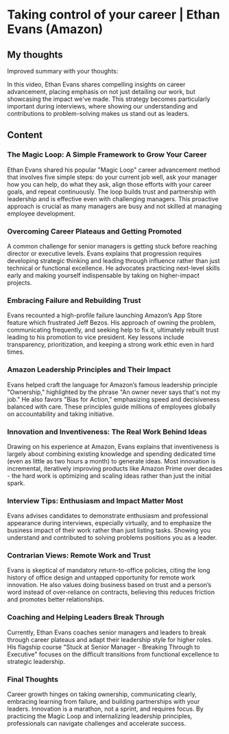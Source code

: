 # Taking control of your career | Ethan Evans (Amazon)

## My thoughts

Improved summary with your thoughts: 

In this video, Ethan Evans shares compelling insights on career advancement, placing emphasis on not just detailing our work, but showcasing the impact we've made. This strategy becomes particularly important during interviews, where showing our understanding and contributions to problem-solving makes us stand out as leaders.

## Content

### The Magic Loop: A Simple Framework to Grow Your Career
Ethan Evans shared his popular "Magic Loop" career advancement method that involves five simple steps: do your current job well, ask your manager how you can help, do what they ask, align those efforts with your career goals, and repeat continuously. The loop builds trust and partnership with leadership and is effective even with challenging managers. This proactive approach is crucial as many managers are busy and not skilled at managing employee development.

### Overcoming Career Plateaus and Getting Promoted
A common challenge for senior managers is getting stuck before reaching director or executive levels. Evans explains that progression requires developing strategic thinking and leading through influence rather than just technical or functional excellence. He advocates practicing next-level skills early and making yourself indispensable by taking on higher-impact projects.

### Embracing Failure and Rebuilding Trust
Evans recounted a high-profile failure launching Amazon’s App Store feature which frustrated Jeff Bezos. His approach of owning the problem, communicating frequently, and seeking help to fix it, ultimately rebuilt trust leading to his promotion to vice president. Key lessons include transparency, prioritization, and keeping a strong work ethic even in hard times.

### Amazon Leadership Principles and Their Impact
Evans helped craft the language for Amazon’s famous leadership principle "Ownership," highlighted by the phrase "An owner never says that's not my job." He also favors "Bias for Action," emphasizing speed and decisiveness balanced with care. These principles guide millions of employees globally on accountability and taking initiative.

### Innovation and Inventiveness: The Real Work Behind Ideas
Drawing on his experience at Amazon, Evans explains that inventiveness is largely about combining existing knowledge and spending dedicated time (even as little as two hours a month) to generate ideas. Most innovation is incremental, iteratively improving products like Amazon Prime over decades - the hard work is optimizing and scaling ideas rather than just the initial spark.

### Interview Tips: Enthusiasm and Impact Matter Most
Evans advises candidates to demonstrate enthusiasm and professional appearance during interviews, especially virtually, and to emphasize the business impact of their work rather than just listing tasks. Showing you understand and contributed to solving problems positions you as a leader.

### Contrarian Views: Remote Work and Trust
Evans is skeptical of mandatory return-to-office policies, citing the long history of office design and untapped opportunity for remote work innovation. He also values doing business based on trust and a person’s word instead of over-reliance on contracts, believing this reduces friction and promotes better relationships.

### Coaching and Helping Leaders Break Through
Currently, Ethan Evans coaches senior managers and leaders to break through career plateaus and adapt their leadership style for higher roles. His flagship course "Stuck at Senior Manager - Breaking Through to Executive" focuses on the difficult transitions from functional excellence to strategic leadership.

### Final Thoughts
Career growth hinges on taking ownership, communicating clearly, embracing learning from failure, and building partnerships with your leaders. Innovation is a marathon, not a sprint, and requires focus. By practicing the Magic Loop and internalizing leadership principles, professionals can navigate challenges and accelerate success.
